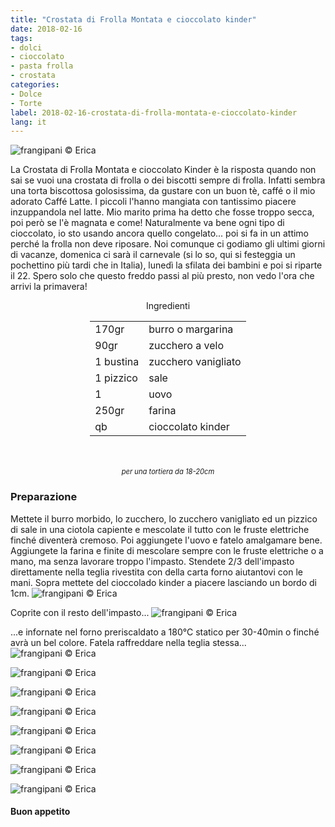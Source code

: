 ```yaml
---
title: "Crostata di Frolla Montata e cioccolato kinder"
date: 2018-02-16
tags:
- dolci
- cioccolato
- pasta frolla
- crostata
categories:
- Dolce
- Torte 
label: 2018-02-16-crostata-di-frolla-montata-e-cioccolato-kinder
lang: it 
---
```

![](header.jpg "frangipani © Erica")

La Crostata di Frolla Montata e cioccolato Kinder è la risposta quando non sai se vuoi una crostata di frolla o dei biscotti sempre di frolla. Infatti sembra una torta biscottosa golosissima, da gustare con un buon tè, caffé o il mio adorato Caffé Latte. I piccoli l'hanno mangiata con tantissimo piacere inzuppandola nel latte. Mio marito prima ha detto che fosse troppo secca, poi però se l'è magnata e come! Naturalmente va bene ogni tipo di cioccolato, io sto usando ancora quello congelato... poi si fa in un attimo perché la frolla non deve riposare. Noi comunque ci godiamo gli ultimi giorni di vacanze, domenica ci sarà il carnevale (si lo so, qui si festeggia un pochettino più tardi che in Italia), lunedì la sfilata dei bambini e poi si riparte il 22. Spero solo che questo freddo passi al più presto, non vedo l'ora che arrivi la primavera!

<div id="wrapper" style="text-align: center">
  <div id="yourdiv" style="display: inline-block;">
    <div class="ingredients">
      <div class="ingredients-title">Ingredienti</div>
      <table>
        <tbody>
          <tr>
            <td>170gr</td>
            <td>burro o margarina</td>
          </tr>
          <tr>
            <td>90gr</td>
            <td>zucchero a velo</td>
          </tr>
          <tr>
            <td>1 bustina</td>
            <td>zucchero vanigliato</td>
          </tr>
          <tr>
            <td>1 pizzico</td>
            <td>sale</td>
          </tr>
          <tr>
            <td>1</td>
            <td>uovo</td>
          </tr>
          <tr>
            <td>250gr</td>
            <td>farina</td>
          </tr>
          <tr>
            <td>qb</td>
            <td>cioccolato kinder</td>
          </tr>
        </tbody>
      </table>
      <br></br>
      <i class="pull-right" style="font-size: 80%;">per una tortiera da 18-20cm</i>
    </div>
  </div>
</div>

<h3>
  <font color="grey">
    <i class="fa fa-cogs"></i>
  </font> Preparazione
</h3>

Mettete il burro morbido, lo zucchero, lo zucchero vanigliato ed un pizzico di sale in una ciotola capiente e mescolate il tutto con le fruste elettriche finché diventerà cremoso. Poi aggiungete l'uovo e fatelo amalgamare bene. Aggiungete la farina e finite di mescolare sempre con le fruste elettriche o a mano, ma senza lavorare troppo l'impasto. Stendete 2/3 dell'impasto direttamente nella teglia rivestita con della carta forno aiutantovi con le mani. Sopra mettete del cioccolado kinder a piacere lasciando un bordo di 1cm.
![](kinder.jpg "frangipani © Erica")

Coprite con il resto dell'impasto...
![](teglia.jpg "frangipani © Erica")

...e infornate nel forno preriscaldato a 180°C statico per 30-40min o finché avrà un bel colore. Fatela raffreddare nella teglia stessa...
![](risultato1.jpg "frangipani © Erica")

![](risultato2.jpg "frangipani © Erica")

![](risultato3.jpg "frangipani © Erica")

![](risultato4.jpg "frangipani © Erica")

![](risultato5.jpg "frangipani © Erica")

![](risultato6.jpg "frangipani © Erica")

![](risultato7.jpg "frangipani © Erica")

![](risultato8.jpg "frangipani © Erica")

<h4>Buon appetito
  <font color="red">
    <i class="fa fa-smile-o"></i>
  </font>
</h4>
